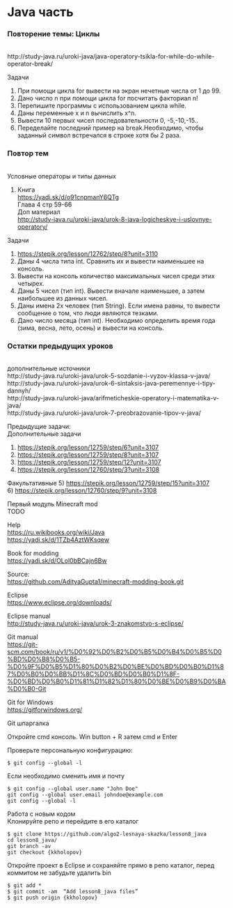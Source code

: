 # Java часть
<h3>Повторение темы: Циклы</h3><br>
http://study-java.ru/uroki-java/java-operatory-tsikla-for-while-do-while-operator-break/
  
Задачи<br>
1) При помощи цикла for вывести на экран нечетные числа от 1 до 99.
2) Дано число n при помощи цикла for посчитать факториал n!
3) Перепишите программы с использованием цикла while.
4) Даны переменные x и n вычислить x^n.
5) Вывести 10 первых чисел последовательности 0, -5,-10,-15..
6) Переделайте последний пример на break.Необходимо, чтобы заданный символ встречался в строке хотя бы 2 раза.

<h3>Повтор тем</h3><br>
Условные операторы и типы данных<br>

1) Книга<br> 
https://yadi.sk/d/o91cnpmanY6QTg<br> 
Глава 4 стр 59-66<br>
Доп материал<br>
http://study-java.ru/uroki-java/urok-8-java-logicheskye-i-uslovnye-operatory/

Задачи<br>
1) https://stepik.org/lesson/12762/step/8?unit=3110<br>
2) Даны 4 числа типа int. Сравнить их и вывести наименьшее на консоль.<br>
3) Вывести на консоль количество максимальных чисел среди этих четырех.<br>
4) Даны 5 чисел (тип int). Вывести вначале наименьшее, а затем наибольшее из данных чисел.<br>
5) Даны имена 2х человек (тип String). Если имена равны, то вывести сообщение о том, что люди являются тезками.<br>
6) Дано число месяца (тип int). Необходимо определить время года (зима, весна, лето, осень) и вывести на консоль.<br>

<h3>Остатки предыдущих уроков</h3><br>
дополнительные источники<br>
http://study-java.ru/uroki-java/urok-5-sozdanie-i-vyzov-klassa-v-java/<br>
http://study-java.ru/uroki-java/urok-6-sintaksis-java-peremennye-i-tipy-dannyh/<br>
http://study-java.ru/uroki-java/arifmeticheskie-operatory-i-matematika-v-java/<br>
http://study-java.ru/uroki-java/urok-7-preobrazovanie-tipov-v-java/<br>

Предыдущие задачи:<br>
Дополнительные задачи<br>
1) https://stepik.org/lesson/12759/step/6?unit=3107<br>
2) https://stepik.org/lesson/12759/step/8?unit=3107<br>
3) https://stepik.org/lesson/12759/step/12?unit=3107<br>
4) https://stepik.org/lesson/12760/step/3?unit=3108<br>

Факультативные
5) https://stepik.org/lesson/12759/step/15?unit=3107<br>
6) https://stepik.org/lesson/12760/step/9?unit=3108<br>


Первый модуль Minecraft mod<br>
TODO

Help<br>
https://ru.wikibooks.org/wiki/Java<br>
https://yadi.sk/d/1TZb4AztWKsqew<br>

Book for modding<br>
https://yadi.sk/d/OLol0bBCajn6Bw<br>

Source:<br>
https://github.com/AdityaGupta1/minecraft-modding-book.git<br>

Eclipse<br>
https://www.eclipse.org/downloads/<br>

Eclipse manual<br>
http://study-java.ru/uroki-java/urok-3-znakomstvo-s-eclipse/<br>

Git manual<br>
https://git-scm.com/book/ru/v1/%D0%92%D0%B2%D0%B5%D0%B4%D0%B5%D0%BD%D0%B8%D0%B5-%D0%9F%D0%B5%D1%80%D0%B2%D0%BE%D0%BD%D0%B0%D1%87%D0%B0%D0%BB%D1%8C%D0%BD%D0%B0%D1%8F-%D0%BD%D0%B0%D1%81%D1%82%D1%80%D0%BE%D0%B9%D0%BA%D0%B0-Git

Git for Windows<br>
https://gitforwindows.org/<br>

Git шпаргалка<br>

Откройте cmd консоль. Win button + R затем cmd и Enter<br>

Проверьте персональную конфигурацию:
<pre><code>$ git config --global -l</code></pre>

Если необходимо сменить имя и почту
<pre><code>$ git config --global user.name "John Doe" 
git config --global user.email johndoe@example.com
git config --global -l</code></pre>

Работа с новым кодом<br>
Клонируйте репо и перейдите в его каталог<br>

<pre><code>$ git clone https://github.com/algo2-lesnaya-skazka/lesson8_java
cd lesson8_java/
git branch -av
git checkout {kkholopov} </code></pre>

Откройте проект в Eclipse и сохраняйте прямо в репо каталог, перед коммитом не забудьте удалить bin

<pre><code>$ git add *
$ git commit -am  “Add lesson8_java files”
$ git push origin {kkholopov} </code></pre>

